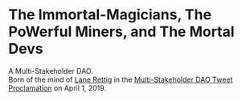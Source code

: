 # The Immortal-Magicians, The PoWerful Miners, and The Mortal Devs
A Multi-Stakeholder DAO.
<br>
Born of the mind of <a href="https://twitter.com/lrettig/status/1112720005194547200">Lane Rettig</a> in the <a href="https://twitter.com/lrettig/status/1112720005194547200">Multi-Stakeholder DAO Tweet Proclamation</a> on April 1, 2019.
